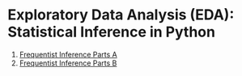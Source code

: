 # Exploratory Data Analysis (EDA): Statistical Inference in Python
1. [Frequentist Inference Parts A](https://github.com/HarshaMalireddy/Data-Science-Portfolio/blob/main/Case%20Studies/Exploratory%20Data%20Analysis%20(EDA)/Frequentist-Inference/Frequentist%20Inference%20Case%20Study%20-%20Part%20A.ipynb)
2. [Frequentist Inference Parts B](https://github.com/HarshaMalireddy/Data-Science-Portfolio/blob/main/Case%20Studies/Exploratory%20Data%20Analysis%20(EDA)/Frequentist-Inference/Frequentist%20Inference%20Case%20Study%20-%20Part%20B%20(2).ipynb) 